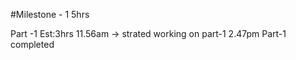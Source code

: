 #Milestone - 1 5hrs

Part -1 Est:3hrs
11.56am -> strated working on part-1
2.47pm Part-1 completed 


